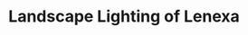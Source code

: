 ---
title: "Landscape Lighting of Lenexa"
url: /lenexa/landscape-lighting-of-lenexa/
shop: lamps
---